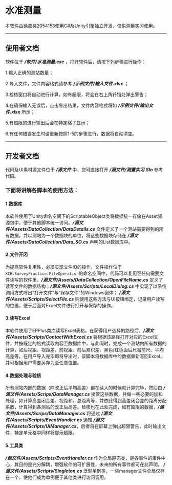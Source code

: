 # 水准测量
  本软件由徐晨昊2054153使用C#及Unity引擎独立开发，仅供测量实习使用。
  
-----

## 使用者文档
  软件位于 ***/软件/水准测量.exe*** ，打开软件后，请按下列步骤进行操作：
  
1.输入正确的测站数量；

2.导入文件，文件内容格式请参考 ***/示例文件/输入文件.xlsx*** ；

3.检核窗口将自动进行计算，如有超限，将会在右上角铃铛处弹出警告；

4.在确保输入无误后，点击导出结果，文件内容格式将如 ***/示例文件/输出文件.xlsx*** 所示；

5.有超限的进行输出后会在特定格子显示；

6.有任何错误发生时请重新按照1-5的步骤进行，数据将自动清空。

-----

## 开发者文档

代码及UI素材源文件位于 ***/源文件*** 中，您可直接打开 ***/源文件/测量实习.Sln*** 参考代码。

### 下面将讲解各脚本的使用方法：

#### 1.数据库
  本软件使用了Unity命名空间下的ScriptableObject类将数据统一存储在Asset资源包中，便于其他脚本统一访问。***/源文件/Assets/DataCollection/DataDetails.cs*** 文件定义了一个测站需要得到的所有数据，并以测站为一个数据块的单位，将这些数据块存储在 ***/源文件/Assets/DataCollection/Data_SO.cs*** 声明的List数据库中。

#### 2.文件开闭
  为提高软件复用性，必须实现文件IO的操作。文件操作位于`XCH.SurveyPractice.FileOperation`的命名空间中，代码可以复用至任何需要文件读写的软件里。***/源文件/Assets/DataCollection/OpenFileName.cs*** 定义了读写文件的数据结构；***/源文件/Assets/Scripts/LocalDialog.cs*** 中实现了以系统调用方式呼出“打开文件”与“保存文件”的Windows窗体； ***/源文件/Assets/Scripts/SelectFile.cs*** 则使用这些方法与UI按钮绑定，记录用户读写的位置，便于后面对Excel文件进行打开与保存的操作。
  
#### 3.读写Excel
  本软件使用了EPPlus类库读写Excel表格。在获得用户选择的路径后，***/源文件/Assets/Scripts/ContactWithExcel.cs*** 将根据该路径打开对应的Excel文件，并按既定的格式读取内容至数据库中，与此同时，完成一个测站内所有数据的计算，如后视距、视距差、前视距、前后累积差、黑色/红色面后尺减前尺、平均高差等。在用户导入完毕即将导出时，该脚本将数据库中的数据重新写回Excel，并可根据用户需要另存为至任意位置。
  
#### 4.数据处理与验核
  所有测站内部的数据（除改正后平均高差）都在读入的时候就计算完毕，然后由 ***/源文件/Assets/Scrips/DataManager.cs*** 接管这些数据，并做一些必要的加和处理，如计算高差闭合差、视距和、总距离等，并依此得到高差闭合差的距离分配系数，计算得到各测站的改正后高差。检核也在此处完成，如有超限的数据，***/源文件/Assets/Scrips/DataManager.cs*** 将通过 ***/源文件/Assets/Scripts/EventHandler.cs*** 通知 ***/源文件/Assets/Scripts/UIManager.cs***，后者将在屏幕上弹出超限警告，此时输出文件，特定单元格中同样将提示超限。
  
#### 5.工具类
  ***/源文件/Assets/Scripts/EventHandler.cs*** 作为全局静态类，是各事件的事件中心，其目的是充分解耦，增强软件的可扩展性，未来的所有事件都可在此声明。
  ***/源文件/Assets/Scripts/Singleton.cs*** 泛型单例类，一些manager文件全局仅存在一个，使他们成为单例便于其他类进行访问调用。

